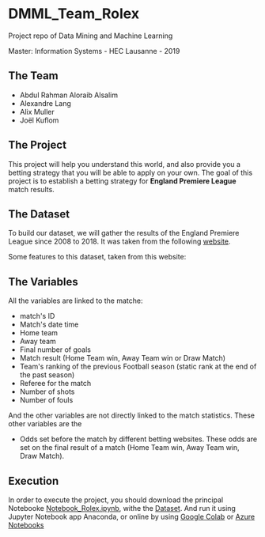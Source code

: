 # DMML_Team_Rolex

Project repo of Data Mining and Machine Learning

Master: Information Systems - HEC Lausanne - 2019

## The Team
* Abdul Rahman Aloraib Alsalim
* Alexandre Lang
* Alix Muller
* Joël Kuflom

## The Project
This project will help you understand this world, and also provide you a betting strategy that you will be able to apply on your own.
The goal of this project is to establish a betting strategy for **England Premiere League** match results.

## The Dataset
To build our dataset, we will gather the results of the England Premiere League since 2008 to 2018. It was taken from the following [website](http://www.football-data.co.uk/englandm.php).

Some features to this dataset, taken from this website:

## The Variables
All the variables are linked to the matche: 
* match's ID
* Match's date time
* Home team
* Away team
* Final number of goals
* Match result (Home Team win, Away Team win or Draw Match)
* Team's ranking of the previous Football season (static rank at the end of the past season)
* Referee for the match
* Number of shots
* Number of fouls

And the other variables are not directly linked to the match statistics.
These other variables are the
* Odds set before the match by different betting websites. These odds are set on the final result of a match (Home Team win, Away Team win, Draw Match).

## Execution
In order to execute the project, you should download the principal Notebooke [Notebook_Rolex.ipynb](https://github.com/abdul232/DMML_Team_Rolex/blob/master/code/Notebook_Rolex.ipynb), withe the [Dataset](https://raw.githubusercontent.com/abdul232/DMML_Team_Rolex/master/data/England_2008_2018_Premiere_League_Final.csv).
And run it using Jupyter Notebook app Anaconda, or online by using [Google Colab](https://colab.research.google.com/notebooks/welcome.ipynb#recent=true) or [Azure Notebooks](https://notebooks.azure.com)
